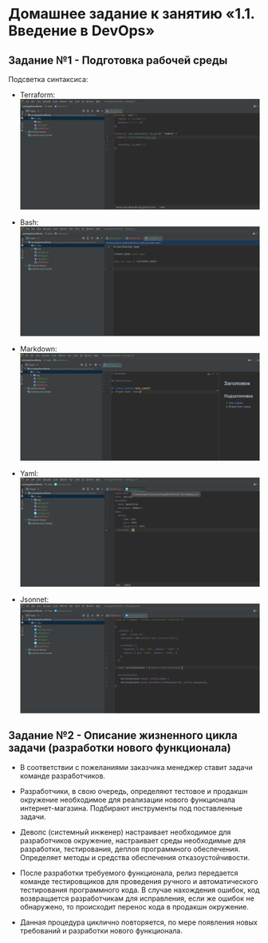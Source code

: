 # Домашнее задание к занятию «1.1. Введение в DevOps»

## Задание №1 - Подготовка рабочей среды

   Подсветка синтаксиса:

   * Terraform: ![Терраформ](img/terraform.png)

   * Bash: ![bahs](img/bash.png)

   * Markdown: ![markdown](img/markdown.png)

   * Yaml: ![Yaml](img/yaml.png)

   * Jsonnet: ![Jsonnet](img/json.png)

## Задание №2 - Описание жизненного цикла задачи (разработки нового функционала)

   * В соответствии с пожеланиями заказчика менеджер ставит задачи команде разработчиков.

   * Разработчики, в свою очередь, определяют тестовое и продакшн окружение необходимое для реализации нового функционала интернет-магазина. Подбирают инструменты под поставленные задачи.

   * Девопс (системный инженер) настраивает необходимое для разработчиков окружение, настраивает среды необходимые для разработки, тестирования, деплоя программного обеспечения. Определяет методы и средства обеспечения отказоустойчивости.

   * После разработки требуемого функционала, релиз передается команде тестировщиков для проведения ручного и автоматического тестирования программного кода. В случае нахождения ошибок, код возвращается разработчикам для исправления, если же ошибок не обнаружено, то происходит перенос кода в продакшн окружение.

   * Данная процедура циклично повторяется, по мере появления новых требований и разработки нового функционала.